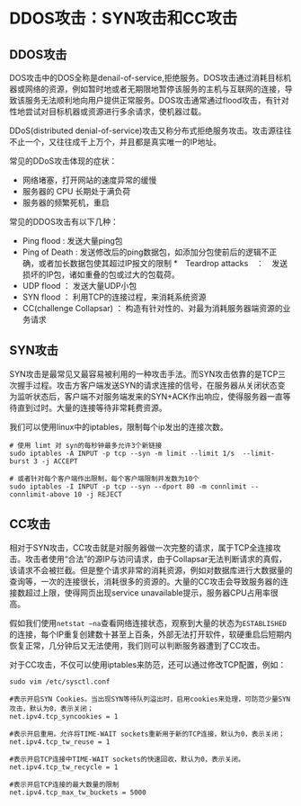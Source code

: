 # DDOS攻击：SYN攻击和CC攻击

## DDOS攻击

DOS攻击中的DOS全称是denail-of-service,拒绝服务。DOS攻击通过消耗目标机器或网络的资源，例如暂时地或者无期限地暂停该服务的主机与互联网的连接，导致该服务无法顺利地向用户提供正常服务。DOS攻击通常通过flood攻击，有针对性地尝试对目标机器或资源进行多余请求，使机器过载。

DDoS(distributed denial-of-service)攻击又称分布式拒绝服务攻击。攻击源往往不止一个，又往往成千上万个，并且都是真实唯一的IP地址。

常见的DDoS攻击体现的症状：
* 网络堵塞，打开网站的速度异常的缓慢
* 服务器的 CPU 长期处于满负荷
* 服务器的频繁死机，重启

常见的DDOS攻击有以下几种：

* Ping flood : 发送大量ping包
* Ping of Death : 发送修改后的ping数据包，如添加分包使前后的逻辑不正确，或者加长数据包使其超过IP报文的限制
*　Teardrop attacks　：　发送损坏的IP包，诸如重叠的包或过大的包载荷。
* UDP flood ： 发送大量UDP小包
* SYN flood ： 利用TCP的连接过程，来消耗系统资源
* CC(challenge Collapsar) ： 构造有针对性的、对最为消耗服务器端资源的业务请求

## SYN攻击

SYN攻击是最常见又最容易被利用的一种攻击手法。而SYN攻击依靠的是TCP三次握手过程。攻击方客户端发送SYN的请求连接的信号，在服务器从关闭状态变为监听状态后，客户端不对服务端发来的SYN+ACK作出响应，使得服务器一直等待直到过时。大量的连接等待非常耗费资源。

我们可以使用linux中的iptables，限制每个ip发出的连接次数。

	# 使用 limt 对 syn的每秒钟最多允许3个新链接
	sudo iptables -A INPUT -p tcp --syn -m limit --limit 1/s  --limit-burst 3 -j ACCEPT

	# 或者针对每个客户端作出限制，每个客户端限制并发数为10个
	sudo iptables -I INPUT -p tcp --syn --dport 80 -m connlimit --connlimit-above 10 -j REJECT

## CC攻击

相对于SYN攻击，CC攻击就是对服务器做一次完整的请求，属于TCP全连接攻击。攻击者使用“合法”的源IP与访问请求，由于Collapsar无法判断请求的真假，该请求不会被拦截。但是整个请求非常的消耗资源，例如对数据库进行大数据量的查询等，一次的连接很长，消耗很多的资源的。大量的CC攻击会导致服务器的连接数超过上限，使得网页出现service unavailable提示，服务器CPU占用率很高。

假如我们使用`netstat –na`查看网络连接状态，观察到大量的状态为`ESTABLISHED`的连接，每个IP重复创建数十甚至上百条，外部无法打开软件，软硬重启后短期内恢复正常，几分钟后又无法使用，我们则可以判断服务器遭到了CC攻击。

对于CC攻击，不仅可以使用iptables来防范，还可以通过修改TCP配置，例如：

	sudo vim /etc/sysctl.conf

	#表示开启SYN Cookies。当出现SYN等待队列溢出时，启用cookies来处理，可防范少量SYN攻击，默认为0，表示关闭；
	net.ipv4.tcp_syncookies = 1 

	#表示开启重用。允许将TIME-WAIT sockets重新用于新的TCP连接，默认为0，表示关闭；
	net.ipv4.tcp_tw_reuse = 1 

	#表示开启TCP连接中TIME-WAIT sockets的快速回收，默认为0，表示关闭。
	net.ipv4.tcp_tw_recycle = 1 

	#表示开启TCP连接的最大数量的限制
	net.ipv4.tcp_max_tw_buckets = 5000